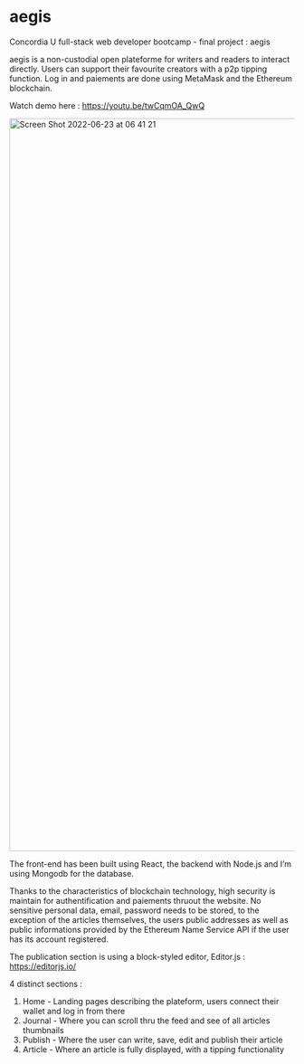 # aegis
Concordia U full-stack web developer bootcamp - final project : aegis

aegis is a non-custodial open plateforme for  writers and readers to interact directly. Users can support their favourite creators with a p2p tipping function. Log in and paiements are done using MetaMask and the Ethereum blockchain. 

Watch demo here : https://youtu.be/twCqmOA_QwQ

<img width="1296" alt="Screen Shot 2022-06-23 at 06 41 21" src="https://user-images.githubusercontent.com/98769814/175210770-7ae93bf1-051f-4f22-bc32-ab7007ce3ae0.png">

The front-end has been built using React, the backend with Node.js and I’m using Mongodb for the database.

Thanks to the characteristics of blockchain technology, high security is maintain for authentification and paiements thruout the website. No sensitive personal data, email, password needs to be stored, to the exception of the articles themselves, the users public addresses as well as public informations provided by the Ethereum Name Service API if the user has its account registered.

The publication section is using a block-styled editor, Editor.js : https://editorjs.io/

4 distinct sections :

1. Home - Landing pages describing the plateform, users connect their wallet and log in from there
2. Journal - Where you can scroll thru the feed and see of all articles thumbnails
3. Publish - Where the user can write, save, edit and publish their article
4. Article - Where an article is fully displayed, with a tipping functionality
